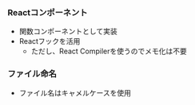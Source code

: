 ### Reactコンポーネント

- 関数コンポーネントとして実装
- Reactフックを活用
  - ただし、React Compilerを使うのでメモ化は不要

### ファイル命名
- ファイル名はキャメルケースを使用